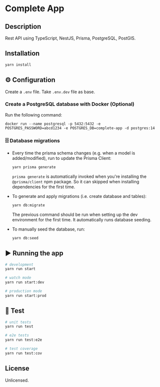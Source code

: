 # Complete App

## Description

Rest API using TypeScript, NestJS, Prisma, PostgreSQL, PostGIS.

## Installation

```bash
yarn install
```

## ⚙ Configuration

Create a `.env` file. Take `.env.dev` file as base.

### Create a PostgreSQL database with Docker (Optional)

Run the following command:

```
docker run --name postgresql -p 5432:5432 -e POSTGRES_PASSWORD=abcd1234 -e POSTGRES_DB=complete-app -d postgres:14
```

### 🗄 Database migrations

- Every time the prisma schema changes (e.g. when a model is added/modified), run to update the Prisma Client:

  ```bash
  yarn prisma generate
  ```

  `prisma generate` is automatically invoked when you're installing the `@prisma/client` npm package. So it can skipped when installing dependencies for the first time.

- To generate and apply migrations (i.e. create database and tables):

  ```bash
  yarn db:migrate
  ```

  The previous command should be run when setting up the dev environment for the first time. It automatically runs database seeding.

- To manually seed the database, run:

  ```bash
  yarn db:seed
  ```

## ▶ Running the app

```bash
# development
yarn run start

# watch mode
yarn run start:dev

# production mode
yarn run start:prod
```

## 🧪 Test

```bash
# unit tests
yarn run test

# e2e tests
yarn run test:e2e

# test coverage
yarn run test:cov
```

## License

Unlicensed.
